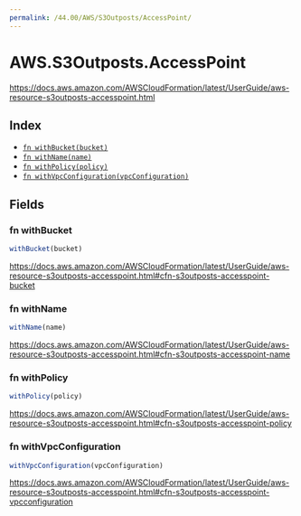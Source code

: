 ```yaml
---
permalink: /44.00/AWS/S3Outposts/AccessPoint/
---
```


# AWS.S3Outposts.AccessPoint

https://docs.aws.amazon.com/AWSCloudFormation/latest/UserGuide/aws-resource-s3outposts-accesspoint.html

## Index

* [`fn withBucket(bucket)`](#fn-withbucket)
* [`fn withName(name)`](#fn-withname)
* [`fn withPolicy(policy)`](#fn-withpolicy)
* [`fn withVpcConfiguration(vpcConfiguration)`](#fn-withvpcconfiguration)

## Fields

### fn withBucket

```ts
withBucket(bucket)
```

https://docs.aws.amazon.com/AWSCloudFormation/latest/UserGuide/aws-resource-s3outposts-accesspoint.html#cfn-s3outposts-accesspoint-bucket

### fn withName

```ts
withName(name)
```

https://docs.aws.amazon.com/AWSCloudFormation/latest/UserGuide/aws-resource-s3outposts-accesspoint.html#cfn-s3outposts-accesspoint-name

### fn withPolicy

```ts
withPolicy(policy)
```

https://docs.aws.amazon.com/AWSCloudFormation/latest/UserGuide/aws-resource-s3outposts-accesspoint.html#cfn-s3outposts-accesspoint-policy

### fn withVpcConfiguration

```ts
withVpcConfiguration(vpcConfiguration)
```

https://docs.aws.amazon.com/AWSCloudFormation/latest/UserGuide/aws-resource-s3outposts-accesspoint.html#cfn-s3outposts-accesspoint-vpcconfiguration